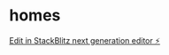 # homes

[Edit in StackBlitz next generation editor ⚡️](https://stackblitz.com/~/github.com/cclarke74/homes)